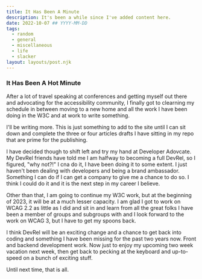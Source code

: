 ```yaml
---
title: It Has Been A Minute
description: It's been a while since I've added content here.
date: 2022-10-07 ## YYYY-MM-DD
tags:
  - random
  - general
  - miscellaneous
  - life
  - slacker
layout: layouts/post.njk
---
```


### It Has Been A Hot Minute

After a lot of travel speaking at conferences and getting myself out there and advocating for the accessibility community, I finally got to clearning my schedule in between moving to a new home and all the work I have been doing in the W3C and at work to write something.

I'll be writing more. This is just something to add to the site until I can sit down and complete the three or four articles drafts I have sitting in my repo that are prime for the publishing.

I have decided though to shift left and try my hand at Developer Adovcate. My DevRel friends have told me I am halfway to becoming a full DevRel, so I figured, &quot;why not?!&quot; I cna do it, I have been doing it to some extent. I just haven't been dealing with developers and being a brand ambassador. Something I can do if I can get a company to give me a chance to do so. I think I could do it and it is the next step in my career I believe.

Other than that, I am going to continue my W3C work, but at the beginning of 2023, it will be at a much lesser capacity. I am glad I got to work on WCAG 2.2 as little as I did and sit in and learn from all the great folks I have been a member of groups and subgroups with and I look forward to the work on WCAG 3, but I have to get my spoons back.

I think DevRel will be an exciting change and a chance to get back into coding and something I have been missing for the past two years now. Front and backend development work. Now just to enjoy my upcoming two week vacation next week, then get back to pecking at the keyboard and up-to-speed on a bunch of exciting stuff.

Until next time, that is all.
